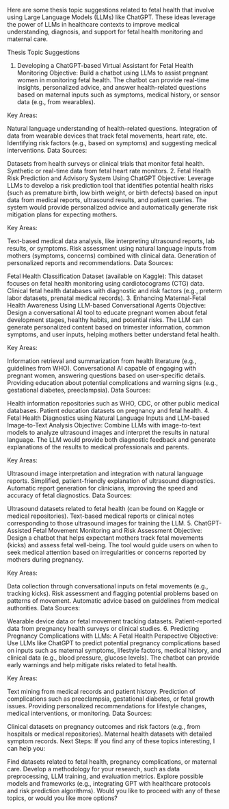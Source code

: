 Here are some thesis topic suggestions related to fetal health that involve using Large Language Models (LLMs) like ChatGPT. These ideas leverage the power of LLMs in healthcare contexts to improve medical understanding, diagnosis, and support for fetal health monitoring and maternal care.

Thesis Topic Suggestions
1. Developing a ChatGPT-based Virtual Assistant for Fetal Health Monitoring
Objective: Build a chatbot using LLMs to assist pregnant women in monitoring fetal health. The chatbot can provide real-time insights, personalized advice, and answer health-related questions based on maternal inputs such as symptoms, medical history, or sensor data (e.g., from wearables).

Key Areas:

Natural language understanding of health-related questions.
Integration of data from wearable devices that track fetal movements, heart rate, etc.
Identifying risk factors (e.g., based on symptoms) and suggesting medical interventions.
Data Sources:

Datasets from health surveys or clinical trials that monitor fetal health.
Synthetic or real-time data from fetal heart rate monitors.
2. Fetal Health Risk Prediction and Advisory System Using ChatGPT
Objective: Leverage LLMs to develop a risk prediction tool that identifies potential health risks (such as premature birth, low birth weight, or birth defects) based on input data from medical reports, ultrasound results, and patient queries. The system would provide personalized advice and automatically generate risk mitigation plans for expecting mothers.

Key Areas:

Text-based medical data analysis, like interpreting ultrasound reports, lab results, or symptoms.
Risk assessment using natural language inputs from mothers (symptoms, concerns) combined with clinical data.
Generation of personalized reports and recommendations.
Data Sources:

Fetal Health Classification Dataset (available on Kaggle): This dataset focuses on fetal health monitoring using cardiotocograms (CTG) data.
Clinical fetal health databases with diagnostic and risk factors (e.g., preterm labor datasets, prenatal medical records).
3. Enhancing Maternal-Fetal Health Awareness Using LLM-based Conversational Agents
Objective: Design a conversational AI tool to educate pregnant women about fetal development stages, healthy habits, and potential risks. The LLM can generate personalized content based on trimester information, common symptoms, and user inputs, helping mothers better understand fetal health.

Key Areas:

Information retrieval and summarization from health literature (e.g., guidelines from WHO).
Conversational AI capable of engaging with pregnant women, answering questions based on user-specific details.
Providing education about potential complications and warning signs (e.g., gestational diabetes, preeclampsia).
Data Sources:

Health information repositories such as WHO, CDC, or other public medical databases.
Patient education datasets on pregnancy and fetal health.
4. Fetal Health Diagnostics using Natural Language Inputs and LLM-based Image-to-Text Analysis
Objective: Combine LLMs with image-to-text models to analyze ultrasound images and interpret the results in natural language. The LLM would provide both diagnostic feedback and generate explanations of the results to medical professionals and parents.

Key Areas:

Ultrasound image interpretation and integration with natural language reports.
Simplified, patient-friendly explanation of ultrasound diagnostics.
Automatic report generation for clinicians, improving the speed and accuracy of fetal diagnostics.
Data Sources:

Ultrasound datasets related to fetal health (can be found on Kaggle or medical repositories).
Text-based medical reports or clinical notes corresponding to those ultrasound images for training the LLM.
5. ChatGPT-Assisted Fetal Movement Monitoring and Risk Assessment
Objective: Design a chatbot that helps expectant mothers track fetal movements (kicks) and assess fetal well-being. The tool would guide users on when to seek medical attention based on irregularities or concerns reported by mothers during pregnancy.

Key Areas:

Data collection through conversational inputs on fetal movements (e.g., tracking kicks).
Risk assessment and flagging potential problems based on patterns of movement.
Automatic advice based on guidelines from medical authorities.
Data Sources:

Wearable device data or fetal movement tracking datasets.
Patient-reported data from pregnancy health surveys or clinical studies.
6. Predicting Pregnancy Complications with LLMs: A Fetal Health Perspective
Objective: Use LLMs like ChatGPT to predict potential pregnancy complications based on inputs such as maternal symptoms, lifestyle factors, medical history, and clinical data (e.g., blood pressure, glucose levels). The chatbot can provide early warnings and help mitigate risks related to fetal health.

Key Areas:

Text mining from medical records and patient history.
Prediction of complications such as preeclampsia, gestational diabetes, or fetal growth issues.
Providing personalized recommendations for lifestyle changes, medical interventions, or monitoring.
Data Sources:

Clinical datasets on pregnancy outcomes and risk factors (e.g., from hospitals or medical repositories).
Maternal health datasets with detailed symptom records.
Next Steps:
If you find any of these topics interesting, I can help you:

Find datasets related to fetal health, pregnancy complications, or maternal care.
Develop a methodology for your research, such as data preprocessing, LLM training, and evaluation metrics.
Explore possible models and frameworks (e.g., integrating GPT with healthcare protocols and risk prediction algorithms).
Would you like to proceed with any of these topics, or would you like more options?